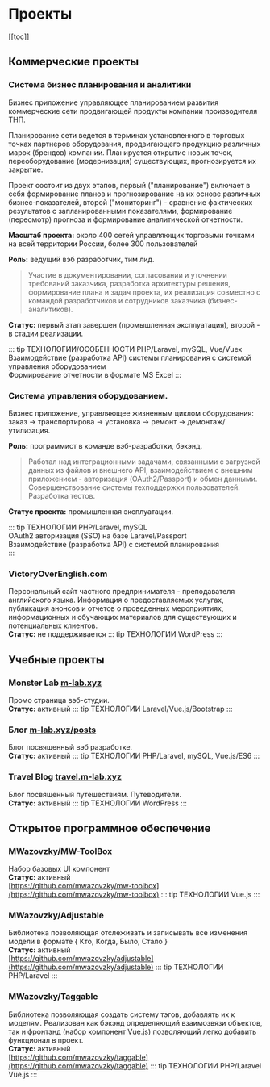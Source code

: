 <link rel="stylesheet" type="text/css" href="/style.css">

# Проекты

[[toc]]

## Коммерческие проекты
### Система бизнес планирования и аналитики
Бизнес приложение управляющее планированием развития коммерческие сети продвигающей продукты компании производителя ТНП. 

Планирование сети ведется в терминах установленного в торговых точках партнеров оборудования, продвигающего продукцию различных марок (брендов) компании. 
Планируется открытие новых точек, переоборудование (модернизация) существующих, 
прогнозируется их закрытие.

Проект состоит из двух этапов, первый ("планирование") включает в себя формирование планов и прогнозирование на их основе различных бизнес-показателей, второй ("мониторинг") - сравнение фактических результатов с запланированными показателями, формирование (пересмотр) прогноза и формирование аналитической отчетности.

**Масштаб проекта:** около 400 сетей управляющих торговыми точками на всей территории России, более 300 пользователей 

**Роль:** ведущий вэб разработчик, тим лид.

> Участие в документировании, согласовании и уточнении требований заказчика, разработка архитектуры решения, формирование плана и задач проекта, их реализация совместно с командой разработчиков и сотрудников заказчика (бизнес-аналитиков). 

**Статус:** первый этап завершен (промышленная эксплуатация), второй - в стадии реализации. 

::: tip ТЕХНОЛОГИИ/ОСОБЕННОСТИ
PHP/Laravel, mySQL, Vue/Vuex    
Взаимодействие (разработка API) системы планирования с системой управления оборудованием   
Формирование отчетности в формате MS Excel
:::

### Система управления оборудованием.
Бизнес приложение, управляющее жизненным циклом оборудования: заказ → транспортирова → установка → ремонт → демонтаж/утилизация. 

**Роль:** программист в команде вэб-разработки, бэкэнд.

> Работал над интеграционными задачами, связанными с загрузкой данных из файлов и внешнего API, взаимодействием с внешним приложением - авторизация (OAuth2/Passport) и обмен данными. Совершенствование системы техподдержки пользователей. Разработка тестов.

**Статус проекта:** промышленная эксплуатации.

::: tip ТЕХНОЛОГИИ
PHP/Laravel, mySQL    
OAuth2 авторизация (SSO) на базе Laravel/Passport    
Взаимодействие (разработка API) с системой планирования   
:::

### VictoryOverEnglish.com
Персональный сайт частного предпринимателя - преподавателя английского языка.
Информация о предоставляемых услугах, публикация анонсов и отчетов о проведенных мероприятиях, информационных и обучающих материалов для существующих и потенциальных клиентов.   
**Статус:** не поддерживается
::: tip ТЕХНОЛОГИИ
WordPress
:::

## Учебные проекты
### Monster Lab [m-lab.xyz](http://m-lab.xyz)
Промо страница вэб-студии.     
**Статус:** активный 
::: tip ТЕХНОЛОГИИ
Laravel/Vue.js/Bootstrap 
:::

### Блог [m-lab.xyz/posts](http://m-lab.xyz/posts)
Блог посвященный вэб разработке.   
**Статус:** активный 
::: tip ТЕХНОЛОГИИ
PHP/Laravel, mySQL, Vue.js/ES6 
:::

### Travel Blog [travel.m-lab.xyz](http://travel.m-lab.xyz)
Блог посвященный путешествиям. Путеводители.   
**Статус:** активный
::: tip ТЕХНОЛОГИИ
WordPress
:::

## Открытое программное обеспечение
### MWazovzky/MW-ToolBox
Набор базовых UI компонент   
**Статус:** активный    
[https://github.com/mwazovzky/mw-toolbox](https://github.com/mwazovzky/mw-toolbox)
::: tip ТЕХНОЛОГИИ
Vue.js
:::

### MWazovzky/Adjustable
Библиотека позволяющая отслеживать и записывать все изменения модели в формате { Кто, Когда, Было, Стало }    
**Статус:** активный   
[https://github.com/mwazovzky/adjustable](https://github.com/mwazovzky/adjustable)
::: tip ТЕХНОЛОГИИ
PHP/Laravel
:::

### MWazovzky/Taggable
Библиотека позволяющая создать систему тэгов, добавлять их к моделям. 
Реализован как бэкэнд определяющий взаимозвязи объектов, так и фронтэнд (набор компонент Vue.js) позволяющий легко добавить функционал в проект.   
**Статус:** активный     
[https://github.com/mwazovzky/taggable](https://github.com/mwazovzky/taggable)
::: tip ТЕХНОЛОГИИ
PHP/Laravel   
Vue.js
:::
